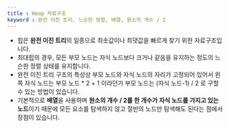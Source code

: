 ```yaml
---
title : Heap 자료구조
keyword : 완전 이진 트리, 느슨한 정렬, 배열, 원소의 개수 / 2
--- 
```


- 힙은 **완전 이진 트리**의 일종으로 최솟값이나 최댓값을 빠르게 찾기 위한 자료구조입니다.
- 최대힙의 경우, 모든 부모 노드는 자식 노드보다 크거나 같음을 유지하는 정도의 느슨한 정렬 상태를 유지합니다.
- 완전 이진 트리 구조의 특성상 부모 노드와 자식 노드의 자리가 고정되어 있어서 왼쪽 자식 노드는 부모 노드 * 2 + 1 이라던가 부모 노드는 (자식 노드-1) / 2 로 구할 수 있는 방법이 있습니다.
- 기본적으로 **배열**을 사용하며 **원소의 개수 / 2를 한 개수가 자식 노드를 가지고 있는 노드**이기 때문에 모든 요소를 탐색하지 않고 절반의 노드만 탐색해도 된다는 점에서 장점이 있습니다.